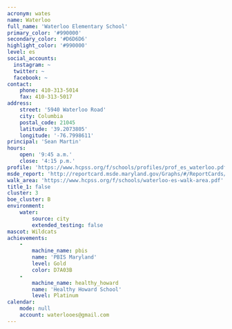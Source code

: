 ```yaml
---
acronym: wates
name: Waterloo
full_name: 'Waterloo Elementary School'
primary_color: '#990000'
secondary_color: '#D6D6D6'
highlight_color: '#990000'
level: es
social_accounts:
  instagram: ~
  twitter: ~
  facebook: ~
contact:
    phone: 410-313-5014
    fax: 410-313-5017
address:
    street: '5940 Waterloo Road'
    city: Columbia
    postal_code: 21045
    latitude: '39.2073805'
    longitude: '-76.7998611'
principal: 'Sean Martin'
hours:
    open: '9:45 a.m.'
    close: '4:15 p.m.'
profile: 'https://www.hcpss.org/f/schools/profiles/prof_es_waterloo.pdf'
msde_report: 'http://reportcard.msde.maryland.gov/Graphs/#/ReportCards/ReportCardSchool/1//1/13/0604/'
walk_area: 'https://www.hcpss.org/f/schools/waterloo-es-walk-area.pdf'
title_1: false
cluster: 3
boe_cluster: B
environment:
    water:
        source: city
        extended_testing: false
mascot: Wildcats
achievements:
    -
        machine_name: pbis
        name: 'PBIS Maryland'
        level: Gold
        color: D7A03B
    -
        machine_name: healthy_howard
        name: 'Healthy Howard School'
        level: Platinum
calendar:
    mode: null
    account: waterlooes@gmail.com
---
```

